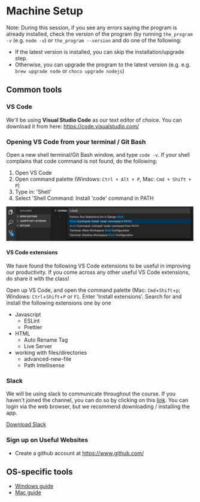 # Machine Setup

Note: During this session, if you see any errors saying the program is already installed, check the version of the program (by running `the_program -v` (e.g. `node -v`) or `the_program --version` and do one of the following:
- If the latest version is installed, you can skip the installation/upgrade step.
- Otherwise, you can upgrade the program to the latest version (e.g. e.g. `brew upgrade node` or `choco upgrade nodejs`)

## Common tools

### VS Code

We'll be using **Visual Studio Code** as our text editor of choice. You can download it from here: https://code.visualstudio.com/

### Opening VS Code from your terminal / Git Bash

Open a new shell terminal/Git Bash window, and type `code -v`. If your shell complains that code command is not found, do the following:
1. Open VS Code 
2. Open command palette (Windows: `Ctrl + Alt + P`, Mac: `Cmd + Shift + P`)
3. Type in: 'Shell'
4. Select 'Shell Command: Install 'code' command in PATH
<img src="../../images/add_vscode_to_PATH.png" width=500>

#### VS Code extensions

We have found the following VS Code extensions to be useful in improving our productivity. If you come across any other useful VS Code extensions, do share it with the class!

Open up VS Code, and open the command palette (Mac: `Cmd`+`Shift`+`p`; Windows: `Ctrl`+`Shift`+`P` or `F1`. Enter 'Install extensions'. Search for and install the following extensions one by one

- Javascript
  - ESLint
  - Prettier
- HTML
  - Auto Rename Tag
  - Live Server
- working with files/directories
  - advanced-new-file
  - Path Intellisense

### Slack

We will be using slack to communicate throughout the course. If you haven't joined the channel, you can do so by clicking on this [link](https://join.slack.com/t/jumpstart-2/shared_invite/enQtMzYzODcwODMxNjA0LTkzOTA1M2UyNTRlNDZiNjdhY2I2OTk3NTU2NDI4YWM0NWJiZjYyMDUwMjEwYTg0YzNkZTRlYWE0NWU5ODE1YzA). You can login via the web browser, but we recommend downloading / installing the app.

[Download Slack](https://slack.com/downloads)

### Sign up on Useful Websites

- Create a github account at <https://www.github.com/>

## OS-specific tools

- [Windows guide](./windows.html)
- [Mac guide](./mac.html)
